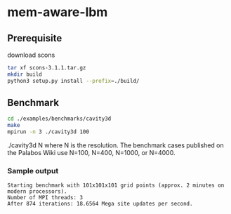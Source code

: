 # mem-aware-lbm

## Prerequisite
download scons
```bash
tar xf scons-3.1.1.tar.gz
mkdir build
python3 setup.py install --prefix=./build/
```


## Benchmark
```bash
cd ./examples/benchmarks/cavity3d
make
mpirun -n 3 ./cavity3d 100
```
./cavity3d N
where N is the resolution. The benchmark cases published 
on the Palabos Wiki use N=100, N=400, N=1000, or N=4000.

### Sample output
```
Starting benchmark with 101x101x101 grid points (approx. 2 minutes on modern processors).
Number of MPI threads: 3
After 874 iterations: 18.6564 Mega site updates per second.
```